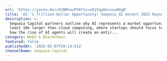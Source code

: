 ```yaml
---
url: 'https://youtu.be/v9JBMnxuPX8?si=iK2IqaUncuuu0XgB'
title: 'AI''s Trillion-Dollar Opportunity: Sequoia AI Ascent 2025 Keynote'
description: >-
  Sequoia Capital partners outline why AI represents a market opportunity at
  least 10x larger than cloud computing, where startups should focus to win, and
  how the rise of AI agents will create an entir...
category: Web3 & Blockchain
featured: false
publishedAt: '2025-05-07T20:14:51Z'
channelName: Sequoia Capital
---
```


